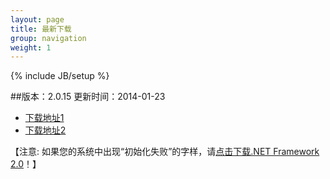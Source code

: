 ```yaml
---
layout: page
title: 最新下载
group: navigation
weight: 1
---
```


{% include JB/setup %}

##版本：2.0.15 更新时间：2014-01-23

  - <a href="http://pan.baidu.com/s/1hqeHkKc" target="_blank">下载地址1</a>
  - <a href="http://yunpan.cn/QzDpHtGsUrcIg" target="_blank">下载地址2</a>
  
【注意: 如果您的系统中出现“初始化失败”的字样，请<a href="http://download.microsoft.com/download/c/6/e/c6e88215-0178-4c6c-b5f3-158ff77b1f38/NetFx20SP2_x86.exe" target="_blank">点击下载.NET Framework 2.0</a>！】
